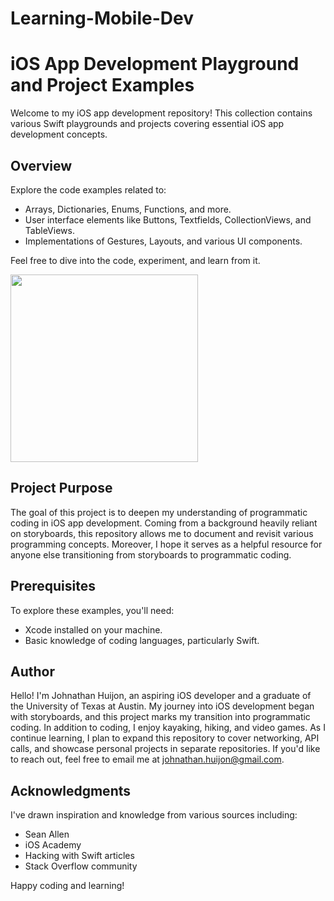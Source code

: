 # Learning-Mobile-Dev
# iOS App Development Playground and Project Examples

Welcome to my iOS app development repository! This collection contains various Swift playgrounds and projects covering essential iOS app development concepts.

## Overview

Explore the code examples related to:

- Arrays, Dictionaries, Enums, Functions, and more.
- User interface elements like Buttons, Textfields, CollectionViews, and TableViews.
- Implementations of Gestures, Layouts, and various UI components.

Feel free to dive into the code, experiment, and learn from it.

<img src="https://github.com/JohnyJocose/Learning-Mobile-Dev/assets/137121970/cdcb327f-411b-4af6-a8b0-6acef4fbe7ca" width=300px>


## Project Purpose

The goal of this project is to deepen my understanding of programmatic coding in iOS app development. Coming from a background heavily reliant on storyboards, this repository allows me to document and revisit various programming concepts. Moreover, I hope it serves as a helpful resource for anyone else transitioning from storyboards to programmatic coding.

## Prerequisites

To explore these examples, you'll need:

- Xcode installed on your machine.
- Basic knowledge of coding languages, particularly Swift.

## Author

Hello! I'm Johnathan Huijon, an aspiring iOS developer and a graduate of the University of Texas at Austin. My journey into iOS development began with storyboards, and this project marks my transition into programmatic coding. In addition to coding, I enjoy kayaking, hiking, and video games. As I continue learning, I plan to expand this repository to cover networking, API calls, and showcase personal projects in separate repositories. If you'd like to reach out, feel free to email me at johnathan.huijon@gmail.com.

## Acknowledgments

I've drawn inspiration and knowledge from various sources including:

- Sean Allen
- iOS Academy
- Hacking with Swift articles
- Stack Overflow community

Happy coding and learning!
